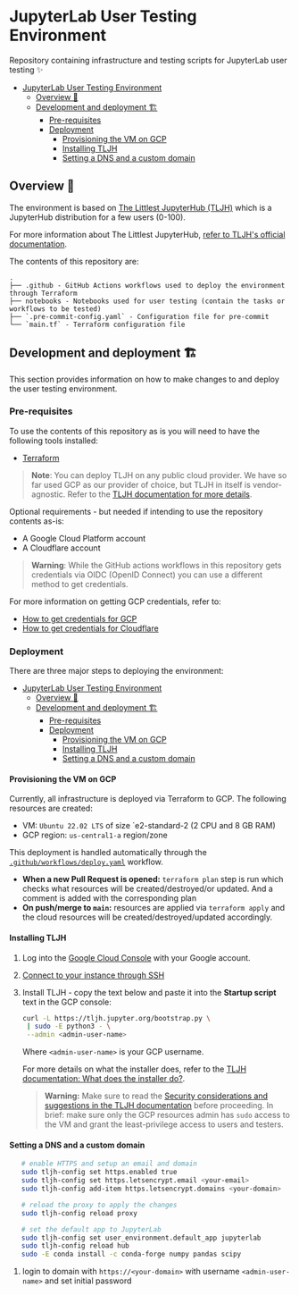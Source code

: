 # JupyterLab User Testing Environment

Repository containing infrastructure and testing scripts for JupyterLab user testing ✨

- [JupyterLab User Testing Environment](#jupyterlab-user-testing-environment)
  - [Overview 📝](#overview-)
  - [Development and deployment 🏗](#development-and-deployment-)
    - [Pre-requisites](#pre-requisites)
    - [Deployment](#deployment)
      - [Provisioning the VM on GCP](#provisioning-the-vm-on-gcp)
      - [Installing TLJH](#installing-tljh)
      - [Setting a DNS and a custom domain](#setting-a-dns-and-a-custom-domain)

## Overview 📝

The environment is based on [The Littlest JupyterHub (TLJH)][TLJH] which is a JupyterHub distribution for a few users (0-100).

For more information about The Littlest JupyterHub, [refer to TLJH's official documentation][TLJH].

The contents of this repository are:

```ascii
.
├── .github - GitHub Actions workflows used to deploy the environment through Terraform
├── notebooks - Notebooks used for user testing (contain the tasks or workflows to be tested)
├── `.pre-commit-config.yaml` - Configuration file for pre-commit
└── `main.tf` - Terraform configuration file
```

## Development and deployment 🏗

This section provides information on how to make changes to and deploy the user testing environment.

### Pre-requisites

To use the contents of this repository as is you will need to have the following tools installed:

- [Terraform](https://learn.hashicorp.com/tutorials/terraform/install-cli)

> **Note**:
> You can deploy TLJH on any public cloud provider. We have so far used GCP as our provider of choice, but TLJH in itself is vendor-agnostic.
> Refer to the [TLJH documentation for more details][TLJH].

Optional requirements - but needed if intending to use the repository contents as-is:

- A Google Cloud Platform account
- A Cloudflare account

> **Warning**:
> While the GitHub actions workflows in this repository gets credentials via OIDC (OpenID Connect) you can use a different method to get credentials.

For more information on getting GCP credentials, refer to:

- [How to get credentials for GCP](https://registry.terraform.io/providers/hashicorp/google/latest/docs/guides/getting_started)
- [How to get credentials for Cloudflare](https://registry.terraform.io/providers/cloudflare/cloudflare/latest/docs)

### Deployment

There are three major steps to deploying the environment:

- [JupyterLab User Testing Environment](#jupyterlab-user-testing-environment)
  - [Overview 📝](#overview-)
  - [Development and deployment 🏗](#development-and-deployment-)
    - [Pre-requisites](#pre-requisites)
    - [Deployment](#deployment)
      - [Provisioning the VM on GCP](#provisioning-the-vm-on-gcp)
      - [Installing TLJH](#installing-tljh)
      - [Setting a DNS and a custom domain](#setting-a-dns-and-a-custom-domain)

#### Provisioning the VM on GCP

Currently, all infrastructure is deployed via Terraform to GCP. The following resources are created:

- VM: `Ubuntu 22.02 LTS` of size `e2-standard-2 (2 CPU and 8 GB RAM)
- GCP region: `us-central1-a` region/zone

This deployment is handled automatically through the [`.github/workflows/deploy.yaml`](.github/workflows/deploy.yaml) workflow.

- **When a new Pull Request is opened:** `terraform plan` step is run
which checks what resources will be created/destroyed/or updated. And a comment is added with the corresponding plan
- **On push/merge to `main`:** resources are applied via `terraform apply` and the cloud resources will be created/destroyed/updated accordingly.

<!-- TODO add image -->

#### Installing TLJH

1. Log into the [Google Cloud Console](https://console.cloud.google.com/) with your Google account.
2. [Connect to your instance through SSH](https://cloud.google.com/compute/docs/instances/ssh)
3. Install TLJH - copy the text below and paste it into the **Startup script** text in the GCP console:

   ```bash
   curl -L https://tljh.jupyter.org/bootstrap.py \
    | sudo -E python3 - \
    --admin <admin-user-name>
   ```

   Where `<admin-user-name>` is your GCP username.

   For more details on what the installer does, refer to the [TLJH documentation: What does the installer do?](https://tljh.jupyter.org/en/latest/topic/installer-actions.html#topic-installer-actions).

   > **Warning:**
   > Make sure to read the [Security considerations and suggestions in the TLJH documentation](https://tljh.jupyter.org/en/latest/topic/security.html) before proceeding.
   > In brief: make sure only the GCP resources admin has `sudo` access to the VM and grant the least-privilege access to users and testers.

#### Setting a DNS and a custom domain

```bash
   # enable HTTPS and setup an email and domain
   sudo tljh-config set https.enabled true
   sudo tljh-config set https.letsencrypt.email <your-email>
   sudo tljh-config add-item https.letsencrypt.domains <your-domain>

   # reload the proxy to apply the changes
   sudo tljh-config reload proxy

   # set the default app to JupyterLab
   sudo tljh-config set user_environment.default_app jupyterlab
   sudo tljh-config reload hub
   sudo -E conda install -c conda-forge numpy pandas scipy
```

1.  login to domain with `https://<your-domain>` with username `<admin-user-name>` and set initial password

<!-- links -->
[TLJH]: https://tljh.jupyter.org/en/latest/index.html

